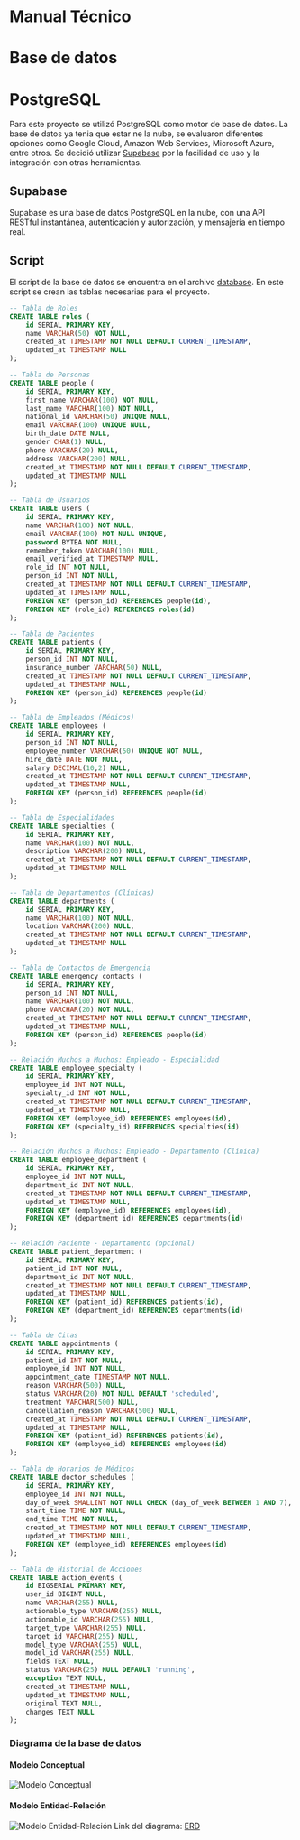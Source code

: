 # Manual Técnico

# Base de datos

# PostgreSQL

Para este proyecto se utilizó PostgreSQL como motor de base de datos. La base de datos ya tenia que estar ne la nube, se evaluaron diferentes opciones como Google Cloud, Amazon Web Services, Microsoft Azure, entre otros. Se decidió utilizar [Supabase](https://supabase.com/) por la facilidad de uso y la integración con otras herramientas.

## Supabase

Supabase es una base de datos PostgreSQL en la nube, con una API RESTful instantánea, autenticación y autorización, y mensajería en tiempo real.

## Script

El script de la base de datos se encuentra en el archivo [database](database.sql). En este script se crean las tablas necesarias para el proyecto.

```sql
-- Tabla de Roles
CREATE TABLE roles (
    id SERIAL PRIMARY KEY,
    name VARCHAR(50) NOT NULL,
    created_at TIMESTAMP NOT NULL DEFAULT CURRENT_TIMESTAMP,
    updated_at TIMESTAMP NULL
);

-- Tabla de Personas
CREATE TABLE people (
    id SERIAL PRIMARY KEY,
    first_name VARCHAR(100) NOT NULL,
    last_name VARCHAR(100) NOT NULL,
    national_id VARCHAR(50) UNIQUE NULL,
    email VARCHAR(100) UNIQUE NULL,
    birth_date DATE NULL,
    gender CHAR(1) NULL,
    phone VARCHAR(20) NULL,
    address VARCHAR(200) NULL,
    created_at TIMESTAMP NOT NULL DEFAULT CURRENT_TIMESTAMP,
    updated_at TIMESTAMP NULL
);

-- Tabla de Usuarios
CREATE TABLE users (
    id SERIAL PRIMARY KEY,
    name VARCHAR(100) NOT NULL,
    email VARCHAR(100) NOT NULL UNIQUE,
    password BYTEA NOT NULL,
    remember_token VARCHAR(100) NULL,
    email_verified_at TIMESTAMP NULL,
    role_id INT NOT NULL,
    person_id INT NOT NULL,
    created_at TIMESTAMP NOT NULL DEFAULT CURRENT_TIMESTAMP,
    updated_at TIMESTAMP NULL,
    FOREIGN KEY (person_id) REFERENCES people(id),
    FOREIGN KEY (role_id) REFERENCES roles(id)
);

-- Tabla de Pacientes
CREATE TABLE patients (
    id SERIAL PRIMARY KEY,
    person_id INT NOT NULL,
    insurance_number VARCHAR(50) NULL,
    created_at TIMESTAMP NOT NULL DEFAULT CURRENT_TIMESTAMP,
    updated_at TIMESTAMP NULL,
    FOREIGN KEY (person_id) REFERENCES people(id)
);

-- Tabla de Empleados (Médicos)
CREATE TABLE employees (
    id SERIAL PRIMARY KEY,
    person_id INT NOT NULL,
    employee_number VARCHAR(50) UNIQUE NOT NULL,
    hire_date DATE NOT NULL,
    salary DECIMAL(10,2) NULL,
    created_at TIMESTAMP NOT NULL DEFAULT CURRENT_TIMESTAMP,
    updated_at TIMESTAMP NULL,
    FOREIGN KEY (person_id) REFERENCES people(id)
);

-- Tabla de Especialidades
CREATE TABLE specialties (
    id SERIAL PRIMARY KEY,
    name VARCHAR(100) NOT NULL,
    description VARCHAR(200) NULL,
    created_at TIMESTAMP NOT NULL DEFAULT CURRENT_TIMESTAMP,
    updated_at TIMESTAMP NULL
);

-- Tabla de Departamentos (Clínicas)
CREATE TABLE departments (
    id SERIAL PRIMARY KEY,
    name VARCHAR(100) NOT NULL,
    location VARCHAR(200) NULL,
    created_at TIMESTAMP NOT NULL DEFAULT CURRENT_TIMESTAMP,
    updated_at TIMESTAMP NULL
);

-- Tabla de Contactos de Emergencia
CREATE TABLE emergency_contacts (
    id SERIAL PRIMARY KEY,
    person_id INT NOT NULL,
    name VARCHAR(100) NOT NULL,
    phone VARCHAR(20) NOT NULL,
    created_at TIMESTAMP NOT NULL DEFAULT CURRENT_TIMESTAMP,
    updated_at TIMESTAMP NULL,
    FOREIGN KEY (person_id) REFERENCES people(id)
);

-- Relación Muchos a Muchos: Empleado - Especialidad
CREATE TABLE employee_specialty (
    id SERIAL PRIMARY KEY,
    employee_id INT NOT NULL,
    specialty_id INT NOT NULL,
    created_at TIMESTAMP NOT NULL DEFAULT CURRENT_TIMESTAMP,
    updated_at TIMESTAMP NULL,
    FOREIGN KEY (employee_id) REFERENCES employees(id),
    FOREIGN KEY (specialty_id) REFERENCES specialties(id)
);

-- Relación Muchos a Muchos: Empleado - Departamento (Clínica)
CREATE TABLE employee_department (
    id SERIAL PRIMARY KEY,
    employee_id INT NOT NULL,
    department_id INT NOT NULL,
    created_at TIMESTAMP NOT NULL DEFAULT CURRENT_TIMESTAMP,
    updated_at TIMESTAMP NULL,
    FOREIGN KEY (employee_id) REFERENCES employees(id),
    FOREIGN KEY (department_id) REFERENCES departments(id)
);

-- Relación Paciente - Departamento (opcional)
CREATE TABLE patient_department (
    id SERIAL PRIMARY KEY,
    patient_id INT NOT NULL,
    department_id INT NOT NULL,
    created_at TIMESTAMP NOT NULL DEFAULT CURRENT_TIMESTAMP,
    updated_at TIMESTAMP NULL,
    FOREIGN KEY (patient_id) REFERENCES patients(id),
    FOREIGN KEY (department_id) REFERENCES departments(id)
);

-- Tabla de Citas
CREATE TABLE appointments (
    id SERIAL PRIMARY KEY,
    patient_id INT NOT NULL,
    employee_id INT NOT NULL,
    appointment_date TIMESTAMP NOT NULL,
    reason VARCHAR(500) NULL,
    status VARCHAR(20) NOT NULL DEFAULT 'scheduled',
    treatment VARCHAR(500) NULL,
    cancellation_reason VARCHAR(500) NULL,
    created_at TIMESTAMP NOT NULL DEFAULT CURRENT_TIMESTAMP,
    updated_at TIMESTAMP NULL,
    FOREIGN KEY (patient_id) REFERENCES patients(id),
    FOREIGN KEY (employee_id) REFERENCES employees(id)
);

-- Tabla de Horarios de Médicos
CREATE TABLE doctor_schedules (
    id SERIAL PRIMARY KEY,
    employee_id INT NOT NULL,
    day_of_week SMALLINT NOT NULL CHECK (day_of_week BETWEEN 1 AND 7),
    start_time TIME NOT NULL,
    end_time TIME NOT NULL,
    created_at TIMESTAMP NOT NULL DEFAULT CURRENT_TIMESTAMP,
    updated_at TIMESTAMP NULL,
    FOREIGN KEY (employee_id) REFERENCES employees(id)
);

-- Tabla de Historial de Acciones
CREATE TABLE action_events (
    id BIGSERIAL PRIMARY KEY,
    user_id BIGINT NULL,
    name VARCHAR(255) NULL,
    actionable_type VARCHAR(255) NULL,
    actionable_id VARCHAR(255) NULL,
    target_type VARCHAR(255) NULL,
    target_id VARCHAR(255) NULL,
    model_type VARCHAR(255) NULL,
    model_id VARCHAR(255) NULL,
    fields TEXT NULL,
    status VARCHAR(25) NULL DEFAULT 'running',
    exception TEXT NULL,
    created_at TIMESTAMP NULL,
    updated_at TIMESTAMP NULL,
    original TEXT NULL,
    changes TEXT NULL
);

```

### Diagrama de la base de datos

#### Modelo Conceptual

![Modelo Conceptual](img/database/conceptual.png)

#### Modelo Entidad-Relación

![Modelo Entidad-Relación](img/database/erd.png)
Link del diagrama: [ERD](https://mermaid.live/edit#pako:eNrNWG1v4jgQ_iuRv3QrdSte28I3Dnx3aCGwEG7VFVJkkilYTZzIdnbLdvnv5yQEAiQhvV1dqdQWkmfG83hePONXZHk2oDYC3qNkyYk7Z5r6mYwGeKq9xl_CH8qkRm1t_Gn_6Bvh1orwD83KtcaIC_s3krogJHF9zeJAJNgmkdoc9fCfndnA0LqzyQTrhmn0h3hqdIbjOcqSDXz7VFafDQYJfBP_i_-O8Wg8wCVNrlaUzU-UC2keWn4AcEju-5izpB4jjqkWmaOZ3v88wwf2nSgEl1AnHxvS1RaUy5UZfZyjY0Ss6lpbArOBZwCS5WpqNX_lMSjEKBCxbQ5CZMDew4mzKZ5M3-LDAu8dbnbausVaAtF8IsR3j9s54hxccBfATek9Ayvcn2gl8xtw-kQTqsfokAj3HFDBcvjQBy48dvD4XdKnY_SV0nObn2NxOi0oEwEnzAKTBeEGXkho4eF4MHrE-DcwBNd3vDWkCCYJPTKyk3pFOexyOgsEFnWJoyLvWhPEIXx9Ibs2HeNuvzNQsfEb0jIqODYIi1M_LJ0XwrGHx52JMSwR_WU5Op5FLoggHuLJX1jvPprdkW50ur-a5YX0t-fOZSS7mcTvYwnGu7Q-LtHCV-lJHLl-9yq947WP2V8hZoNPuHSByUs5f95GzFdZdmz8hfHqjMejvl6quhQxynTh3ibi-56CRYwLjpn9IRY1OERklqh0Liv1MhApolfCWoEdOGBf5WqW4e6GthQoj4BW2CY4TlQrzVx73uVMGHWN0cScdv_GvdmgVNOQ6SKhTnUnCkmyNr0n8zvAs1pfqe1-0j6kH_6BjS8Y61pV6-g97f76mEXoCi7N6GO2d6NXajA4h_nfU6Br9Ee6if85zoEFXQrVNBMnazsD9SqerHLjs9mMj6FzGGJFg9pCdd9y7b8Ffn595ZQlyFJ6t9DzOl01kjulVMbITI0SXqQaccGxRaGWrBznAWOULa9O9MGLBf-xdcuHn42m3fIep0uqJu48uooSW8Ix34NgjC82fv78-NF73Y6bbYUngi4ZSSS2dwknKA6-GpZVYctB7oaoEOwHYKusBZ6N3c8jpcAnHVwoFZ4VkEjEZm4FDnMutp049Mfe8MTURCB9TkU7Et4x7OB7a3PxoTE25AqcVNQTAiciGV3ciVB6QCkWU3ERdgWg2SVWTLUhkXtACTKwQNvtSHpqOCNteezA5uO9z-h99jGhUiO86xFhaS9YO0fHkVfiGNnkxYhyOXDFEN0gF7hLqI3aKCrYatdXoBp-FMJswp9DjRuFI4H0pmtmobbkAdwg7gXLFWo_EUeob3Fqb28WE4hP2FfP230Fm0qPD-NryOg2MoKg9it6Qe168_a-VW_eVSoPD41K465-g9aoXa20btVvvVapN-r3rVaturlBPyKlldtWs9mqNerVWuOu1ni42_wLEIoblQ)
